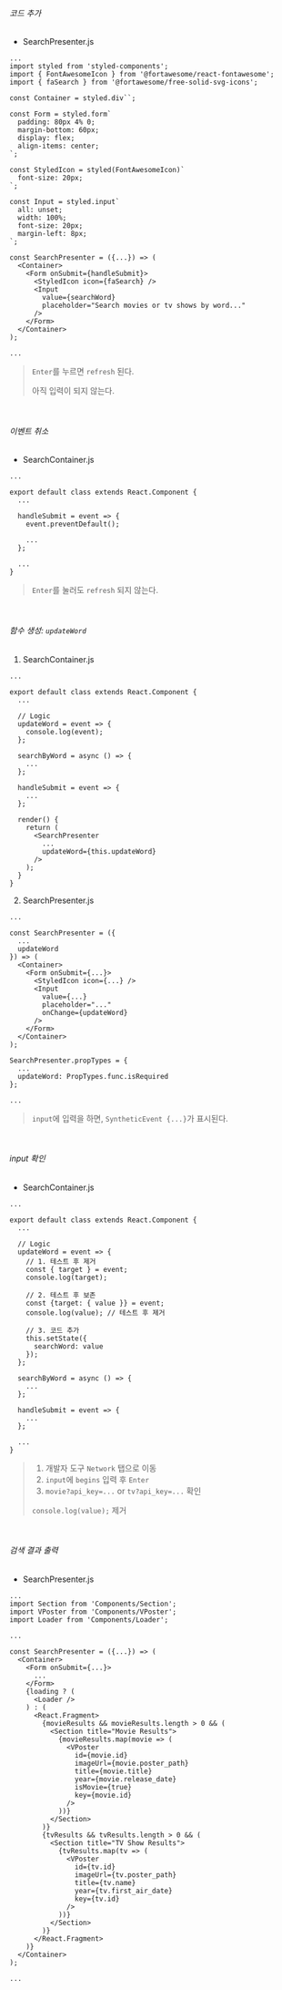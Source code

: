 ###### 코드 추가

- SearchPresenter.js

```react
...
import styled from 'styled-components';
import { FontAwesomeIcon } from '@fortawesome/react-fontawesome';
import { faSearch } from '@fortawesome/free-solid-svg-icons';

const Container = styled.div``;

const Form = styled.form`
  padding: 80px 4% 0;
  margin-bottom: 60px;
  display: flex;
  align-items: center;
`;

const StyledIcon = styled(FontAwesomeIcon)`
  font-size: 20px;
`;

const Input = styled.input`
  all: unset;
  width: 100%;
  font-size: 20px;
  margin-left: 8px;
`;

const SearchPresenter = ({...}) => (
  <Container>
    <Form onSubmit={handleSubmit}>
      <StyledIcon icon={faSearch} />
      <Input
        value={searchWord}
        placeholder="Search movies or tv shows by word..."
      />
    </Form>
  </Container>
);

...
```

> `Enter`를 누르면 `refresh` 된다.
>
> 아직 입력이 되지 않는다.

<br>

###### 이벤트 취소

- SearchContainer.js

```react
...

export default class extends React.Component {
  ...

  handleSubmit = event => {
    event.preventDefault();

    ...
  };

  ...
}
```

> `Enter`를 눌러도 `refresh` 되지 않는다.

<br>

###### 함수 생성: `updateWord`

1. SearchContainer.js

```react
...

export default class extends React.Component {
  ...

  // Logic
  updateWord = event => {
    console.log(event);
  };

  searchByWord = async () => {
    ...
  };

  handleSubmit = event => {
    ...
  };

  render() {
    return (
      <SearchPresenter
        ...
        updateWord={this.updateWord}
      />
    );
  }
}
```

2. SearchPresenter.js

```react
...

const SearchPresenter = ({
  ...
  updateWord
}) => (
  <Container>
    <Form onSubmit={...}>
      <StyledIcon icon={...} />
      <Input
        value={...}
        placeholder="..."
        onChange={updateWord}
      />
    </Form>
  </Container>
);

SearchPresenter.propTypes = {
  ...
  updateWord: PropTypes.func.isRequired
};

...
```

> `input`에 입력을 하면, `SyntheticEvent {...}`가 표시된다.

<br>

###### input 확인

- SearchContainer.js

```react
...

export default class extends React.Component {
  ...

  // Logic
  updateWord = event => {
    // 1. 테스트 후 제거
    const { target } = event;
    console.log(target);

    // 2. 테스트 후 보존
    const {target: { value }} = event;
    console.log(value);	// 테스트 후 제거

    // 3. 코드 추가
    this.setState({
      searchWord: value
    });
  };

  searchByWord = async () => {
    ...
  };

  handleSubmit = event => {
    ...
  };

  ...
}
```

> 1. 개발자 도구 `Network` 탭으로 이동
> 2. `input`에 `begins` 입력 후 `Enter`
> 3. `movie?api_key=...` or `tv?api_key=...` 확인
>
> ``console.log(value);`` 제거

<br>

###### 검색 결과 출력

- SearchPresenter.js

```react
...
import Section from 'Components/Section';
import VPoster from 'Components/VPoster';
import Loader from 'Components/Loader';

...

const SearchPresenter = ({...}) => (
  <Container>
    <Form onSubmit={...}>
      ...
    </Form>
    {loading ? (
      <Loader />
    ) : (
      <React.Fragment>
        {movieResults && movieResults.length > 0 && (
          <Section title="Movie Results">
            {movieResults.map(movie => (
              <VPoster
                id={movie.id}
                imageUrl={movie.poster_path}
                title={movie.title}
                year={movie.release_date}
                isMovie={true}
                key={movie.id}
              />
            ))}
          </Section>
        )}
        {tvResults && tvResults.length > 0 && (
          <Section title="TV Show Results">
            {tvResults.map(tv => (
              <VPoster
                id={tv.id}
                imageUrl={tv.poster_path}
                title={tv.name}
                year={tv.first_air_date}
                key={tv.id}
              />
            ))}
          </Section>
        )}
      </React.Fragment>
    )}
  </Container>
);

...
```

<br>

<br>